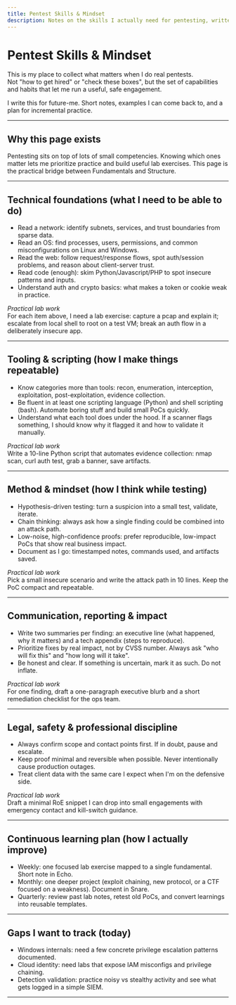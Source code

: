 ```yaml
---
title: Pentest Skills & Mindset
description: Notes on the skills I actually need for pentesting, written for myself. This is a living curriculum, not a job ad.
---
```


# Pentest Skills & Mindset

This is my place to collect what matters when I do real pentests.  
Not "how to get hired" or "check these boxes", 
but the set of capabilities and habits that let me run a useful, safe engagement.

I write this for future-me. 
Short notes, examples I can come back to, 
and a plan for incremental practice.

---

## Why this page exists

Pentesting sits on top of lots of small competencies. 
Knowing which ones matter lets me prioritize practice and build useful lab exercises. 
This page is the practical bridge between Fundamentals and Structure.

---

## Technical foundations (what I need to be able to do)

- Read a network: identify subnets, services, and trust boundaries from sparse data.  
- Read an OS: find processes, users, permissions, and common misconfigurations on Linux and Windows.  
- Read the web: follow request/response flows, spot auth/session problems, and reason about client-server trust.  
- Read code (enough): skim Python/Javascript/PHP to spot insecure patterns and inputs.  
- Understand auth and crypto basics: what makes a token or cookie weak in practice.

_Practical lab work_  
For each item above, I need a lab exercise: 
capture a pcap and explain it; 
escalate from local shell to root on a test VM; 
break an auth flow in a deliberately insecure app.

---

## Tooling & scripting (how I make things repeatable)

- Know categories more than tools: 
  recon, enumeration, interception, exploitation, post-exploitation, evidence collection.  
- Be fluent in at least one scripting language (Python) and shell scripting (bash). 
  Automate boring stuff and build small PoCs quickly.  
- Understand what each tool does under the hood. 
  If a scanner flags something, I should know why it flagged it and how to validate it manually.

_Practical lab work_  
Write a 10-line Python script that automates evidence collection: nmap scan, curl auth test, grab a banner, save artifacts.

---

## Method & mindset (how I think while testing)

- Hypothesis-driven testing: turn a suspicion into a small test, validate, iterate.  
- Chain thinking: always ask how a single finding could be combined into an attack path.  
- Low-noise, high-confidence proofs: prefer reproducible, low-impact PoCs that show real business impact.  
- Document as I go: timestamped notes, commands used, and artifacts saved.

_Practical lab work_  
Pick a small insecure scenario and write the attack path in 10 lines. Keep the PoC compact and repeatable.

---

## Communication, reporting & impact

- Write two summaries per finding: an executive line (what happened, why it matters) and a tech appendix (steps to reproduce).  
- Prioritize fixes by real impact, not by CVSS number. Always ask "who will fix this" and "how long will it take".  
- Be honest and clear. If something is uncertain, mark it as such. Do not inflate.

_Practical lab work_  
For one finding, draft a one-paragraph executive blurb and a short remediation checklist for the ops team.

---

## Legal, safety & professional discipline

- Always confirm scope and contact points first. If in doubt, pause and escalate.  
- Keep proof minimal and reversible when possible. Never intentionally cause production outages.  
- Treat client data with the same care I expect when I'm on the defensive side.

_Practical lab work_  
Draft a minimal RoE snippet I can drop into small engagements with emergency contact and kill-switch guidance.

---

## Continuous learning plan (how I actually improve)

- Weekly: one focused lab exercise mapped to a single fundamental. Short note in Echo.  
- Monthly: one deeper project (exploit chaining, new protocol, or a CTF focused on a weakness). Document in Snare.  
- Quarterly: review past lab notes, retest old PoCs, and convert learnings into reusable templates.

---

## Gaps I want to track (today)

- Windows internals: need a few concrete privilege escalation patterns documented.  
- Cloud identity: need labs that expose IAM misconfigs and privilege chaining.  
- Detection validation: practice noisy vs stealthy activity and see what gets logged in a simple SIEM.

---

